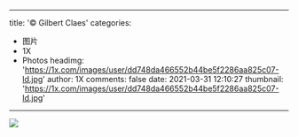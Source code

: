 
---
title: '© Gilbert Claes'
categories: 
 - 图片
 - 1X
 - Photos
headimg: 'https://1x.com/images/user/dd748da466552b44be5f2286aa825c07-ld.jpg'
author: 1X
comments: false
date: 2021-03-31 12:10:27
thumbnail: 'https://1x.com/images/user/dd748da466552b44be5f2286aa825c07-ld.jpg'
---

<div>   
<img src="https://1x.com/images/user/dd748da466552b44be5f2286aa825c07-ld.jpg" referrerpolicy="no-referrer">  
</div>
            